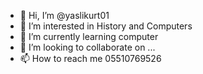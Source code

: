 - 👋 Hi, I’m @yaslikurt01
- 👀 I’m interested in History and Computers
- 🌱 I’m currently learning computer
- 💞️ I’m looking to collaborate on ...
- 📫 How to reach me 05510769526

<!---
yaslikurt01/yaslikurt01 is a ✨ special ✨ repository because its `README.md` (this file) appears on your GitHub profile.
You can click the Preview link to take a look at your changes.
--->
